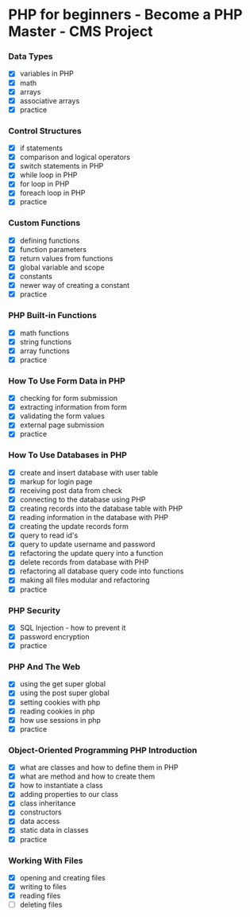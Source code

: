 # PHP for beginners - Become a PHP Master - CMS Project


### Data Types

- [x] variables in PHP
- [x] math
- [x] arrays
- [x] associative arrays
- [x] practice

### Control Structures

- [x] if statements
- [x] comparison and logical operators
- [x] switch statements in PHP
- [x] while loop in PHP
- [x] for loop in PHP
- [x] foreach loop in PHP
- [x] practice

### Custom Functions

- [x] defining functions
- [x] function parameters
- [x] return values from functions
- [x] global variable and scope
- [x] constants
- [x] newer way of creating a constant
- [x] practice

### PHP Built-in Functions

- [x] math functions
- [x] string functions
- [x] array functions
- [x] practice

### How To Use Form Data in PHP

- [x] checking for form submission
- [x] extracting information from form
- [x] validating the form values
- [x] external page submission
- [x] practice

### How To Use Databases in PHP

- [x] create and insert database with user table
- [x] markup for login page
- [x] receiving post data from check
- [x] connecting to the database using PHP
- [x] creating records into the database table with PHP
- [x] reading information in the database with PHP
- [x] creating the update records form
- [x] query to read id's
- [x] query to update username and password
- [x] refactoring the update query into a function
- [x] delete records from database with PHP
- [x] refactoring all database query code into functions
- [x] making all files modular and refactoring
- [x] practice

### PHP Security

- [x] SQL Injection - how to prevent it
- [x] password encryption
- [x] practice

### PHP And The Web

- [x] using the get super global
- [x] using the post super global
- [x] setting cookies with php
- [x] reading cookies in php
- [x] how use sessions in php
- [x] practice

### Object-Oriented Programming PHP Introduction

- [x] what are classes and how to define them in PHP
- [x] what are method and how to create them
- [x] how to instantiate a class
- [x] adding properties to our class
- [x] class inheritance
- [x] constructors
- [x] data access
- [x] static data in classes
- [x] practice

### Working With Files

- [x] opening and creating files
- [x] writing to files
- [x] reading files
- [ ] deleting files